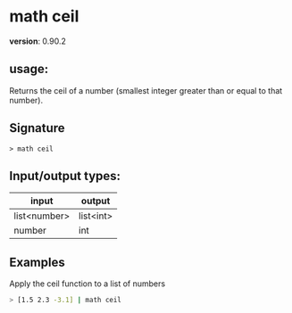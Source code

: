# math ceil

**version**: 0.90.2

## **usage**:

Returns the ceil of a number (smallest integer greater than or equal to that number).

## Signature

`> math ceil `

## Input/output types:

| input          | output      |
| -------------- | ----------- |
| list\<number\> | list\<int\> |
| number         | int         |

## Examples

Apply the ceil function to a list of numbers

```bash
> [1.5 2.3 -3.1] | math ceil
```
